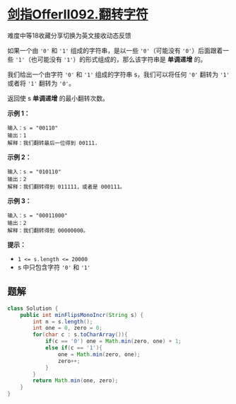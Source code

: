 # [剑指OfferII092.翻转字符](https://leetcode-cn.com/problems/cyJERH/)

难度中等18收藏分享切换为英文接收动态反馈

如果一个由 `'0'` 和 `'1'` 组成的字符串，是以一些 `'0'`（可能没有 `'0'`）后面跟着一些 `'1'`（也可能没有 `'1'`）的形式组成的，那么该字符串是 **单调递增** 的。

我们给出一个由字符 `'0'` 和 `'1'` 组成的字符串 s，我们可以将任何 `'0'` 翻转为 `'1'` 或者将 `'1'` 翻转为 `'0'`。

返回使 s **单调递增** 的最小翻转次数。

 

**示例 1：**

```
输入：s = "00110"
输出：1
解释：我们翻转最后一位得到 00111.
```

**示例 2：**

```
输入：s = "010110"
输出：2
解释：我们翻转得到 011111，或者是 000111。
```

**示例 3：**

```
输入：s = "00011000"
输出：2
解释：我们翻转得到 00000000。
```

 

**提示：**

- `1 <= s.length <= 20000`
- s 中只包含字符 `'0'` 和 `'1'`

## 题解





```java
class Solution {
    public int minFlipsMonoIncr(String s) {
        int n = s.length();
        int one = 0, zero = 0;
        for(char c : s.toCharArray()){
            if(c == '0') one = Math.min(zero, one) + 1;
            else if(c == '1'){
                one = Math.min(zero, one);
                zero++;
            }
        }
        return Math.min(one, zero);
    }
}
```